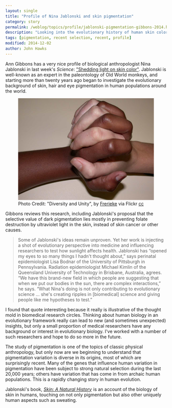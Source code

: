 ```yaml
---
layout: single
title: "Profile of Nina Jablonski and skin pigmentation"
category: story
permalink: /weblog/topics/profile/jablonski-pigmentation-gibbons-2014.html
description: "Looking into the evolutionary history of human skin color."
tags: [pigmentation, recent selection, recent, profile]
modified: 2014-12-02
author: John Hawks
---
```


Ann Gibbons has a very nice profile of biological anthropologist Nina Jablonski in last week's <em>Science</em>: <a href="http://www.sciencemag.org/content/346/6212/934.full">"Shedding light on skin color"</a>. Jablonski is well-known as an expert in the paleontology of Old World monkeys, and starting more than twenty years ago began to investigate the evolutionary background of skin, hair and eye pigmentation in human populations around the world. 

<figure>
<img src="/images/skin-pigmentation-hands-3644112373_52e9974f75_b.jpg" alt="Skin color" />
<figcaption>Photo Credit: "Diversity and Unity", by <a href="https://www.flickr.com/photos/9399948@N05/3644112373/">Frerieke</a> via Flickr <a href="https://creativecommons.org/licenses/by-nc/2.0/">cc</a></figcaption>
</figure>

Gibbons reviews this research, including Jablonski's proposal that the selective value of dark pigmentation lies mostly in preventing folate destruction by ultraviolet light in the skin, instead of skin cancer or other causes. 

<blockquote>Some of Jablonski's ideas remain unproven. Yet her work is injecting a shot of evolutionary perspective into medicine and influencing researchers to test how sunlight affects health. Jablonski has “opened my eyes to so many things I hadn't thought about,” says perinatal epidemiologist Lisa Bodnar of the University of Pittsburgh in Pennsylvania. Radiation epidemiologist Michael Kimlin of the Queensland University of Technology in Brisbane, Australia, agrees. “We have this brand-new field in which people are suggesting that when we put our bodies in the sun, there are complex interactions,” he says. “What Nina's doing is not only contributing to evolutionary science … she's creating ripples in [biomedical] science and giving people like me hypotheses to test.”</blockquote>

I found that quote interesting because it really is illustrative of the thought mold in biomedical research circles. Thinking about human biology in an evolutionary framework really can lead to new (and sometimes unexpected) insights, but only a small proportion of medical researchers have any background or interest in evolutionary biology. I've worked with a number of such researchers and hope to do so more in the future. 

The study of pigmentation is one of the topics of classic physical anthropology, but only now are we beginning to understand that pigmentation variation is diverse in its origins, most of which are surprisingly recent. Many of the genes that influence human variation in pigmentation have been subject to strong natural selection during the last 20,000 years; others have variation that has come in from archaic human populations. This is a rapidly changing story in human evolution. 


Jablonski's book, <a href="http://www.amazon.com/gp/product/B00BP5KB62/ref=as_li_tl?ie=UTF8&camp=1789&creative=390957&creativeASIN=B00BP5KB62&linkCode=as2&tag=johnhawksanth-20&linkId=BBIZ6NZSCMCESTES"><em>Skin: A Natural History</em></a><img src="http://ir-na.amazon-adsystem.com/e/ir?t=johnhawksanth-20&l=as2&o=1&a=B00BP5KB62" width="1" height="1" border="0" alt="" style="border:none !important; margin:0px !important;" /> is an account of the biology of skin in humans, touching on not only pigmentation but also other uniquely human aspects such as sweating. 



